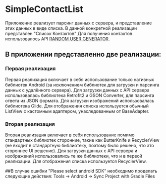 # SimpleContactList
Приложение реализует парсинг данных с сервера, и представление этих данных в виде списка. В данной конкретной реализации представлен "Список Контактов"
Для получения контактов использовалось API [RANDOM USER GENERATOR](https://randomuser.me/).
## В приложении представленно две реализации:
### Первая реализация
Первая реализация включает в себя использование только нативных библиотек Android (за исключением библиотек для загрузки и парсинга данных с удалённого сервера).
Для загрузки данных с API сервера использовалась библиотека Retrofit2 и GSON Converter, для парсинга ответа из JSON формата. Для загрузки изображений использовалась библиотека Glide.
Для отображения списка используется обычный ListView с кастомным адаптером, унаследованным от BaseAdapter.

### Вторая реализация
Вторая реализация включает в себя использование помимо стандартных библиотек сторонние, такие как ButterKnife и RecyclerView (не входит в стандартную библиотеку, поэтому было решено, что это стороннее UI решение).
Для загрузки данных с API сервера и изображений использовались те же библиотеки, что и в первой реализации. 
Для отображения списка используется RecyclerView.

##В случае ошибки "Please select android SDK" необходимо проделать следующие действия: Tools -> Android -> Sync Project with Gradle Files
